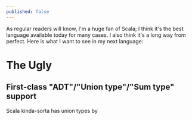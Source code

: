 ```yaml
---
published: false
---
```


As regular readers will know, I'm a huge fan of Scala; I think it's the best language available today for many cases. I also think it's a long way from perfect. Here is what I want to see in my next language:

# The Ugly

## First-class "ADT"/"Union type"/"Sum type" support

Scala kinda-sorta has union types by 